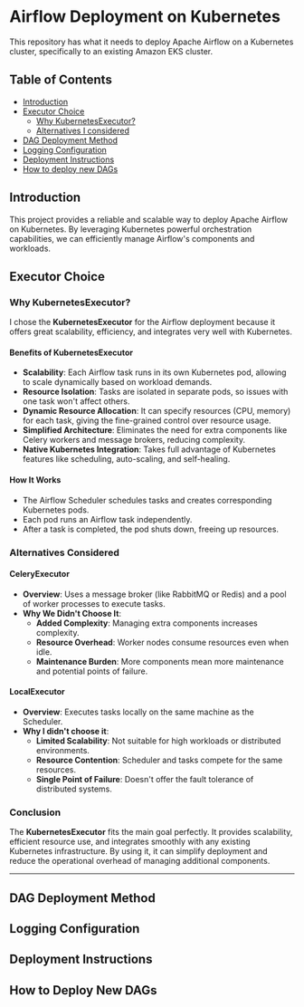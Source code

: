 # Airflow Deployment on Kubernetes

This repository has what it needs to deploy Apache Airflow on a Kubernetes cluster, specifically to an existing Amazon EKS cluster.

## Table of Contents

- [Introduction](#introduction)
- [Executor Choice](#executor-choice)
  - [Why KubernetesExecutor?](#why-kubernetesexecutor)
  - [Alternatives I considered](#alternatives-i-considered)
- [DAG Deployment Method](#dag-deployment-method)
- [Logging Configuration](#logging-configuration)
- [Deployment Instructions](#deployment-instructions)
- [How to deploy new DAGs](#how-to-deploy-new-dags)

## Introduction

This project provides a reliable and scalable way to deploy Apache Airflow on Kubernetes. By leveraging Kubernetes powerful orchestration capabilities, we can efficiently manage Airflow's components and workloads.

## Executor Choice

### Why KubernetesExecutor?

I chose the **KubernetesExecutor** for the Airflow deployment because it offers great scalability, efficiency, and integrates very well with Kubernetes.

#### Benefits of KubernetesExecutor

- **Scalability**: Each Airflow task runs in its own Kubernetes pod, allowing to scale dynamically based on workload demands.
- **Resource Isolation**: Tasks are isolated in separate pods, so issues with one task won't affect others.
- **Dynamic Resource Allocation**: It can specify resources (CPU, memory) for each task, giving the fine-grained control over resource usage.
- **Simplified Architecture**: Eliminates the need for extra components like Celery workers and message brokers, reducing complexity.
- **Native Kubernetes Integration**: Takes full advantage of Kubernetes features like scheduling, auto-scaling, and self-healing.

#### How It Works

- The Airflow Scheduler schedules tasks and creates corresponding Kubernetes pods.
- Each pod runs an Airflow task independently.
- After a task is completed, the pod shuts down, freeing up resources.

### Alternatives Considered

#### CeleryExecutor

- **Overview**: Uses a message broker (like RabbitMQ or Redis) and a pool of worker processes to execute tasks.
- **Why We Didn't Choose It**:
  - **Added Complexity**: Managing extra components increases complexity.
  - **Resource Overhead**: Worker nodes consume resources even when idle.
  - **Maintenance Burden**: More components mean more maintenance and potential points of failure.

#### LocalExecutor

- **Overview**: Executes tasks locally on the same machine as the Scheduler.
- **Why I didn't choose it**:
  - **Limited Scalability**: Not suitable for high workloads or distributed environments.
  - **Resource Contention**: Scheduler and tasks compete for the same resources.
  - **Single Point of Failure**: Doesn't offer the fault tolerance of distributed systems.

### Conclusion

The **KubernetesExecutor** fits the main goal perfectly. It provides scalability, efficient resource use, and integrates smoothly with any existing Kubernetes infrastructure. By using it, it can simplify deployment and reduce the operational overhead of managing additional components.

---

## DAG Deployment Method



## Logging Configuration



## Deployment Instructions



## How to Deploy New DAGs


